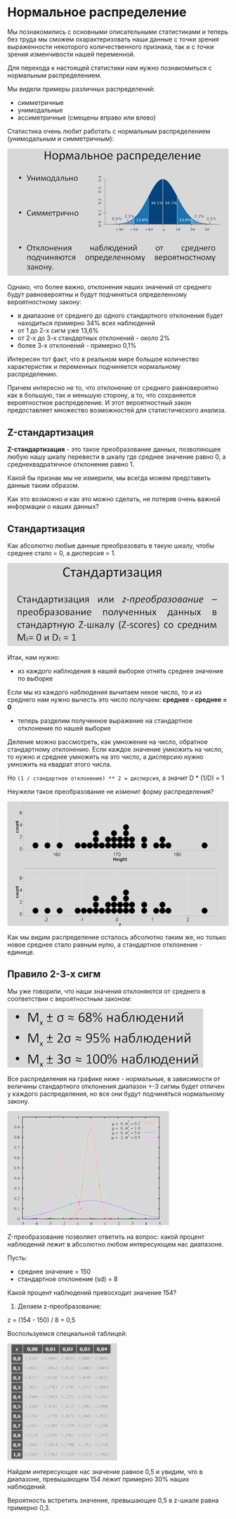 # Нормальное распределение

Мы познакомились с основными описательными статистиками и теперь без труда мы сможем охарактеризовать наши данные с точки зрения выраженности некоторого количественного признака, так и с точки зрения изменчивости нашей переменной.

Для перехода к настоящей статистики нам нужно познакомиться с нормальным распределением. 

Мы видели примеры различных распределений:
+ симметричные
+ унимодальные
+ ассиметричные (смещены вправо или влево)

Статистика очень любит работать с нормальным распределением (унимодальным и симметричным):

![](images/normal1.png)

Однако, что более важно, отклонения наших значений от среднего будут равновероятны и будут подчиняться определенному вероятностному закону:

+ в диапазоне от среднего до одного стандартного отклонения будет находиться примерно 34% всех наблюдений
+ от 1 до 2-х сигм уже 13,6%
+ от 2-х до 3-х стандартных отклонений - около 2%
+ более 3-х отклонений - примерно 0,1%

Интересен тот факт, что в реальном мире большое количество характеристик и переменных подчиняется нормальному распределению.

Причем интересно не то, что отклонение от среднего равновероятно как в большую, так и меньшую сторону, а то, что сохраняется вероятностное распределение. И этот вероятностный закон предоставляет множество возможностей для статистического анализа.


## Z-стандартизация

**Z-стандартизация** - это такое преобразование данных, позволяющее любую нашу шкалу перевести в шкалу где среднее значение равно 0, а среднеквадратичное отклонение равно 1.

Какой бы признак мы не измерили, мы всегда можем представить данные таким образом.

Как это возможно и как это можно сделать, не потеряв очень важной информации о наших данных?


## Стандартизация

Как абсолютно любые данные преобразовать в такую шкалу, чтобы среднее стало = 0, а дисперсия = 1.

![](images/stand1.png)

Итак, нам нужно:
+ из каждого наблюдения в нашей выборке отнять среднее значение по выборке

Если мы из каждого наблюдения вычитаем некое число, то и из среднего нам нужно вычесть это число получаем: **среднее - среднее = 0**

+ теперь разделим полученное выражение на стандартное отклонение по нашей выборке

Деление можно рассмотреть, как умножение на число, обратное стандартному отклонению. 
Если каждое значение умножить на число, то нужно и среднее умножить на это число, а дисперсию нужно умножить на квадрат этого числа.

Но `(1 / стандартное отклонение) ** 2 = дисперсия`, а значит D * (1/D) = 1

Неужели такое преобразование не изменит форму распределения?

![](images/z.png)

Как мы видим распределение осталось абсолютно таким же, но только новое среднее стало равным нулю, а стандартное отклонение - единице.


## Правило 2-3-х сигм

Мы уже говорили, что наши значения отклоняются от среднего в соответствии с вероятностным законом:

![](images/2sigma.png)

Все распределения на графике ниже - нормальные, в зависимости от величины стандартного отклонения диапазон +-3 сигмы будет отличен у каждого распределения, но все они будут подчиняться нормальному закону.

![](images/raspr.png)

Z-преобразование позволяет ответить на вопрос: какой процент наблюдений лежит в абсолютно любом интересующем нас диапазоне.

Пусть:
+ среднее значение = 150
+ стандартное отклонение (sd) = 8

Какой процент наблюдений превосходит значение 154?

1. Делаем z-преобразование:

z = (154 - 150) / 8 = 0,5

Воспользуемся специальной таблицей:

![](images/ztabl.png)

Найдем интересующее нас значение равное 0,5 и увидим, что в диапазоне, превышающем 154 лежит примерно 30% наших наблюдений.

Вероятность встретить значение, превышающее 0,5 в z-шкале равна примерно 0,3.
